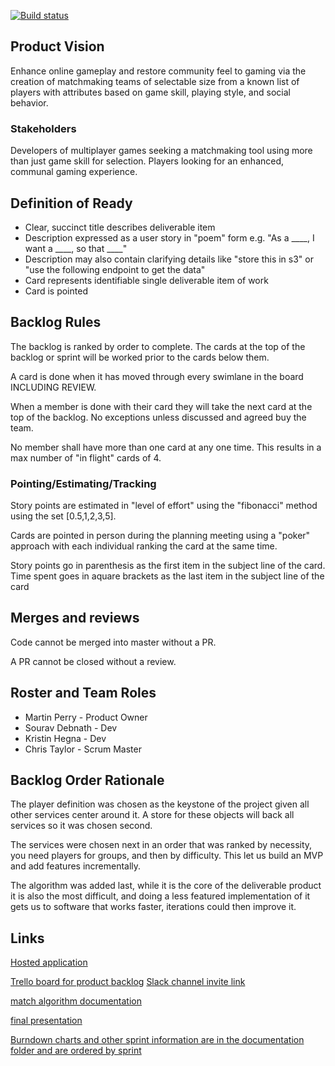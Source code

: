 [![Build status](https://ci.appveyor.com/api/projects/status/87o4wqq178t5o4x5?svg=true)](https://ci.appveyor.com/project/bobthearsonist/matchmaking/branch/master)

## Product Vision

Enhance online gameplay and restore community feel to gaming via the creation of matchmaking teams of selectable size from a known list of players with attributes based on game skill, playing style, and social behavior.

### Stakeholders

Developers of multiplayer games seeking a matchmaking tool using more than just game skill for selection.
Players looking for an enhanced, communal gaming experience.

## Definition of Ready

* Clear, succinct title describes deliverable item
* Description expressed as a user story in "poem" form e.g. "As a ____, I want a ____, so that ____"
* Description may also contain clarifying details like "store this in s3" or "use the following endpoint to get the data"
* Card represents identifiable single deliverable item of work
* Card is pointed

## Backlog Rules

The backlog is ranked by order to complete. The cards at the top of the backlog or sprint will be worked prior to the cards below them.

A card is done when it has moved through every swimlane in the board INCLUDING REVIEW.

When a member is done with their card they will take the next card at the top of the backlog. No exceptions unless discussed and agreed buy the team.

No member shall have more than one card at any one time. This results in a max number of "in flight" cards of 4.

### Pointing/Estimating/Tracking

Story points are estimated in "level of effort" using the "fibonacci" method using the set [0.5,1,2,3,5]. 

Cards are pointed in person during the planning meeting using a "poker" approach with each individual ranking the card at the same time.

Story points go in parenthesis as the first item  in the subject line of the card. Time spent goes in aquare brackets as the last item in the subject line of the card

## Merges and reviews

Code cannot be merged into master without a PR.

A PR cannot be closed without a review.

## Roster and Team Roles

* Martin Perry - Product Owner
* Sourav Debnath - Dev
* Kristin Hegna - Dev
* Chris Taylor - Scrum Master

## Backlog Order Rationale

The player definition was chosen as the keystone of the project given all other services center around it. A store for these objects will back all services so it was chosen second.

The services were chosen next in an order that was ranked by necessity, you need players for groups, and then by difficulty. This let us build an MVP and add features incrementally.

The algorithm was added last, while it is the core of the deliverable product it is also the most difficult, and doing a less featured implementation of it gets us to software that works faster, iterations could then improve it.

## Links

[Hosted application](http://ksuplayermatcher.azurewebsites.net/Users)

[Trello board for product backlog](https://trello.com/b/SxTVJTQK/matchmaking-product-backlog)
[Slack channel invite link](https://join.slack.com/t/emergingprocesses/shared_invite/enQtNTQ0NjkyNjIyNDU0LTcyMzZkZmViZWMzYmQyYThiMmVmZmZiOTI5YzY0YmEzYzdiOTJiNzk2Mzg3ZGI5ZTMyOTFjMTVlMTM1ZWU0NWM)

[match algorithm documentation](PlayerMatcher/Matchmaker/MatchmakerDocumentation.md)

[final presentation](https://docs.google.com/presentation/d/1eBvsf4SeJzLRH6KwdEDspDUQuYFX4R_Xm-tedLnyjKU/edit?usp=sharing)

[Burndown charts and other sprint information are in the documentation folder and are ordered by sprint](documentation/)

